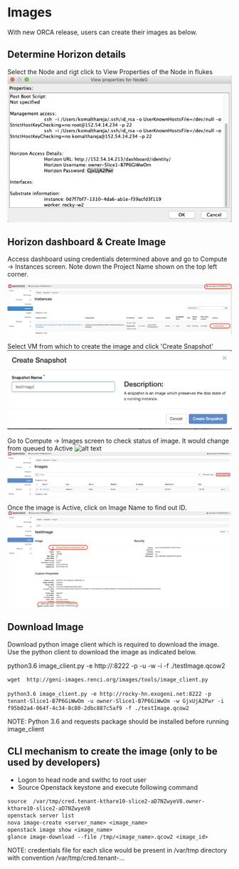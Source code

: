 # Images
With new ORCA release, users can create their images as below.

## Determine Horizon details
Select the Node and rigt click to View Properties of the Node in flukes
![alt text](images/flukes.png)

## Horizon dashboard & Create Image
Access dashboard using credentials determined above and go to Compute -> Instances screen. Note down the Project Name shown on the top left corner.

![alt text](images/horizon.png)

Select VM from which to create the image and click 'Create Snapshot'
![alt text](images/createsnapshot.png)

Go to Compute -> Images screen to check status of image. It would change from queued to Active
![alt text](images/queueimage.png)
![alt text](images/activeimage.png)

Once the image is Active, click on Image Name to find out ID.
![alt text](images/imageid.png)

## Download Image
Download python image client which is required to download the image. Use the python client to download the image as indicated below.

python3.6 image_client.py -e http://<headnode>:8222 -p <project name> -u <user name> -w <password> -i <imageid> -f ./testImage.qcow2

```
wget  http://geni-images.renci.org/images/tools/image_client.py

python3.6 image_client.py -e http://rocky-hn.exogeni.net:8222 -p tenant-Slice1-B7P6GiWwOm -u owner-Slice1-B7P6GiWwOm -w GjxUjA2Pwr -i f95b02a4-064f-4c34-8c80-2dbc887c5af9 -f ./testImage.qcow2

```
NOTE: Python 3.6 and requests package should be installed before running image_client

## CLI mechanism to create the image (only to be used by developers)
- Logon to head node and swithc to root user
- Source Openstack keystone and execute following command
```
source  /var/tmp/cred.tenant-kthare10-slice2-aD7NZwyeV8.owner-kthare10-slice2-aD7NZwyeV8
openstack server list
nova image-create <server_name> <image_name>
openstack image show <image_name>
glance image-download --file /tmp/<image_name>.qcow2 <image_id>
```
NOTE: credentials file for each slice would be present in /var/tmp directory with convention /var/tmp/cred.tenant-<slice-name>...
